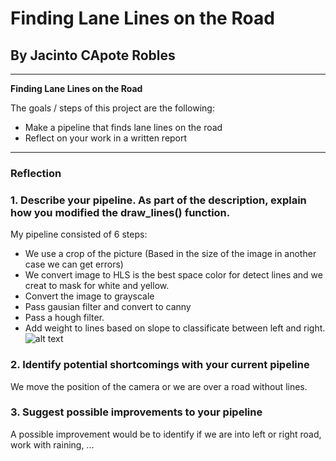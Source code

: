 # **Finding Lane Lines on the Road** 

## By Jacinto CApote Robles

---

**Finding Lane Lines on the Road**

The goals / steps of this project are the following:
* Make a pipeline that finds lane lines on the road
* Reflect on your work in a written report


[//]: # (Image References)

[image1]: ./examples/grayscale.jpg "Grayscale"

---

### Reflection

### 1. Describe your pipeline. As part of the description, explain how you modified the draw_lines() function.

My pipeline consisted of 6 steps:
* We use a crop of the picture (Based in the size of the image in another case we can get errors)
* We convert image to HLS is the best space color for detect lines and we creat to mask for white and yellow.
* Convert the image to grayscale
* Pass gausian filter and convert to canny
* Pass a hough filter.
* Add weight to lines based on slope to classificate between left and right.
![alt text][image1]


### 2. Identify potential shortcomings with your current pipeline


We move the position of the camera or we are over a road without lines.


### 3. Suggest possible improvements to your pipeline

A possible improvement would be to identify if we are into left or right road, work with raining, ...

